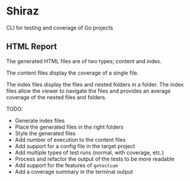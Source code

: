 # Shiraz
CLI for testing and coverage of Go projects

## HTML Report
The generated HTML files are of two types; content and index.

The content files display the coverage of a single file.

The index files display the files and nested folders in a folder. The index files allow the viewer to navigate the files and provides an average coverage of the nested files and folders.

TODO:

- Generate index files
- Place the generated files in the right folders
- Style the generated files
- Add number of execution to the content files
- Add support for a config file in the target project
- Add multiple types of test runs (normal, with coverage, etc.)
- Process and refactor the output of the tests to be more readable
- Add support for the features of `gotestsum`
- Add a coverage summary in the terminal output
